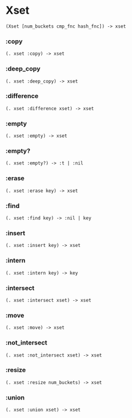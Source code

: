 # Xset

```code
(Xset [num_buckets cmp_fnc hash_fnc]) -> xset
```

### :copy

```code
(. xset :copy) -> xset
```

### :deep_copy

```code
(. xset :deep_copy) -> xset
```

### :difference

```code
(. xset :difference xset) -> xset
```

### :empty

```code
(. xset :empty) -> xset
```

### :empty?

```code
(. xset :empty?) -> :t | :nil
```

### :erase

```code
(. xset :erase key) -> xset
```

### :find

```code
(. xset :find key) -> :nil | key
```

### :insert

```code
(. xset :insert key) -> xset
```

### :intern

```code
(. xset :intern key) -> key
```

### :intersect

```code
(. xset :intersect xset) -> xset
```

### :move

```code
(. xset :move) -> xset
```

### :not_intersect

```code
(. xset :not_intersect xset) -> xset
```

### :resize

```code
(. xset :resize num_buckets) -> xset
```

### :union

```code
(. xset :union xset) -> xset
```

